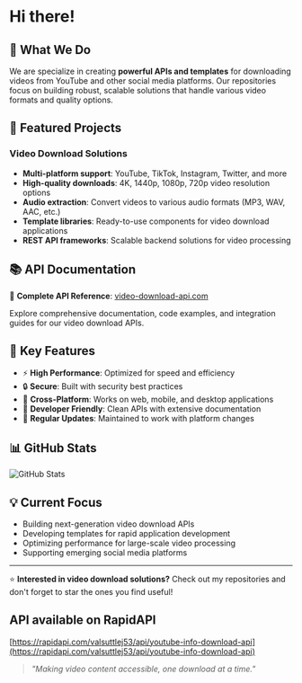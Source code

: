 # Hi there! 

## 🎯 What We Do

We are specialize in creating **powerful APIs and templates** for downloading videos from YouTube and other social media platforms. Our repositories focus on building robust, scalable solutions that handle various video formats and quality options.

## 🚀 Featured Projects

### Video Download Solutions
- **Multi-platform support**: YouTube, TikTok, Instagram, Twitter, and more
- **High-quality downloads**: 4K, 1440p, 1080p, 720p video resolution options
- **Audio extraction**: Convert videos to various audio formats (MP3, WAV, AAC, etc.)
- **Template libraries**: Ready-to-use components for video download applications
- **REST API frameworks**: Scalable backend solutions for video processing


## 📚 API Documentation

🔗 **Complete API Reference**: [video-download-api.com](https://video-download-api.com/)

Explore comprehensive documentation, code examples, and integration guides for our video download APIs.

## 🌟 Key Features

- ⚡ **High Performance**: Optimized for speed and efficiency
- 🔒 **Secure**: Built with security best practices
- 📱 **Cross-Platform**: Works on web, mobile, and desktop applications
- 🎨 **Developer Friendly**: Clean APIs with extensive documentation
- 🔄 **Regular Updates**: Maintained to work with platform changes

## 📊 GitHub Stats

![GitHub Stats](https://github-readme-stats.vercel.app/api?username=ytube-downloader&show_icons=true&theme=radical)

## 💡 Current Focus

- Building next-generation video download APIs
- Developing templates for rapid application development
- Optimizing performance for large-scale video processing
- Supporting emerging social media platforms

---

⭐ **Interested in video download solutions?** Check out my repositories and don't forget to star the ones you find useful!

## API available on RapidAPI

[https://rapidapi.com/valsuttlej53/api/youtube-info-download-api](https://rapidapi.com/valsuttlej53/api/youtube-info-download-api)

> *"Making video content accessible, one download at a time."*

